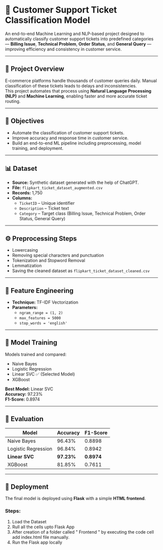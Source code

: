 # 🧠 Customer Support Ticket Classification Model

An end-to-end Machine Learning and NLP-based project designed to automatically classify customer support tickets into predefined categories — **Billing Issue**, **Technical Problem**, **Order Status**, and **General Query** — improving efficiency and consistency in customer service.

---

## 📌 Project Overview

E-commerce platforms handle thousands of customer queries daily. Manual classification of these tickets leads to delays and inconsistencies.  
This project automates that process using **Natural Language Processing (NLP)** and **Machine Learning**, enabling faster and more accurate ticket routing.

---

## 🎯 Objectives

- Automate the classification of customer support tickets.
- Improve accuracy and response time in customer service.
- Build an end-to-end ML pipeline including preprocessing, model training, and deployment.

---

## 📊 Dataset

- **Source:** Synthetic dataset generated with the help of ChatGPT.
- **File:** `flipkart_ticket_dataset_augmented.csv`
- **Records:** 1,750
- **Columns:**
  - `TicketID` – Unique identifier
  - `Description` – Ticket text
  - `Category` – Target class (Billing Issue, Technical Problem, Order Status, General Query)

---

## ⚙️ Preprocessing Steps

- Lowercasing  
- Removing special characters and punctuation  
- Tokenization and Stopword Removal  
- Lemmatization  
- Saving the cleaned dataset as `flipkart_ticket_dataset_cleaned.csv`

---

## 🧩 Feature Engineering

- **Technique:** TF-IDF Vectorization  
- **Parameters:**
  - `ngram_range = (1, 2)`
  - `max_features = 5000`
  - `stop_words = 'english'`

---

## 🤖 Model Training

Models trained and compared:
- Naive Bayes  
- Logistic Regression  
- Linear SVC ✅ (Selected Model)
- XGBoost

**Best Model:** Linear SVC  
**Accuracy:** 97.23%  
**F1-Score:** 0.8974

---

## 🧪 Evaluation

| Model | Accuracy | F1-Score |
|--------|-----------|-----------|
| Naive Bayes | 96.43% | 0.8898 |
| Logistic Regression | 96.84% | 0.8942 |
| **Linear SVC** | **97.23%** | **0.8974** |
| XGBoost | 81.85% | 0.7611 |

---

## 🚀 Deployment

The final model is deployed using **Flask** with a simple **HTML frontend**.

### Steps:
1. Load the Dataset
2. Rull all the cells upto Flask App
3. After creation of a folder called " Frontend  " by executing the code cell add index.html file manually.
4. Run the Flask app locally
